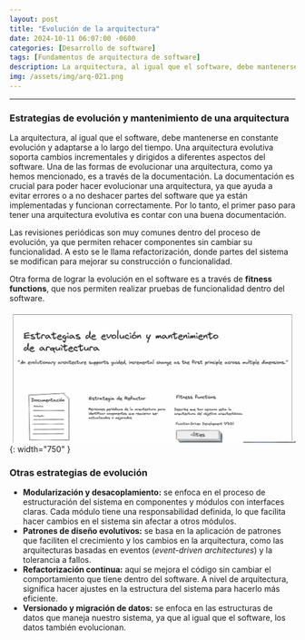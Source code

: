```yaml
---
layout: post
title: "Evolución de la arquitectura"
date: 2024-10-11 06:07:00 -0600
categories: [Desarrollo de software]
tags: [Fundamentos de arquitectura de software]
description: La arquitectura, al igual que el software, debe mantenerse en constante evolución y adaptarse a lo largo del tiempo.....
img: /assets/img/arq-021.png
---
```


---

### Estrategias de evolución y mantenimiento de una arquitectura

La arquitectura, al igual que el software, debe mantenerse en constante evolución y adaptarse a lo largo del tiempo. Una arquitectura evolutiva soporta cambios incrementales y dirigidos a diferentes aspectos del software. Una de las formas de evolucionar una arquitectura, como ya hemos mencionado, es a través de la documentación. La documentación es crucial para poder hacer evolucionar una arquitectura, ya que ayuda a evitar errores o a no deshacer partes del software que ya están implementadas y funcionan correctamente. Por lo tanto, el primer paso para tener una arquitectura evolutiva es contar con una buena documentación.

Las revisiones periódicas son muy comunes dentro del proceso de evolución, ya que permiten rehacer componentes sin cambiar su funcionalidad. A esto se le llama refactorización, donde partes del sistema se modifican para mejorar su construcción o funcionalidad.

Otra forma de lograr la evolución en el software es a través de **fitness functions**, que nos permiten realizar pruebas de funcionalidad dentro del software.

![alt text](/assets/img/arq-021-1.png){: width="750" }

### Otras estrategias de evolución

- **Modularización y desacoplamiento:** se enfoca en el proceso de estructuración del sistema en componentes y módulos con interfaces claras. Cada módulo tiene una responsabilidad definida, lo que facilita hacer cambios en el sistema sin afectar a otros módulos.
- **Patrones de diseño evolutivos:** se basa en la aplicación de patrones que faciliten el crecimiento y los cambios en la arquitectura, como las arquitecturas basadas en eventos (*event-driven architectures*) y la tolerancia a fallos.
- **Refactorización continua:** aquí se mejora el código sin cambiar el comportamiento que tiene dentro del software. A nivel de arquitectura, significa hacer ajustes en la estructura del sistema para hacerlo más eficiente.
- **Versionado y migración de datos:** se enfoca en las estructuras de datos que maneja nuestro sistema, ya que al igual que el software, los datos también evolucionan.




